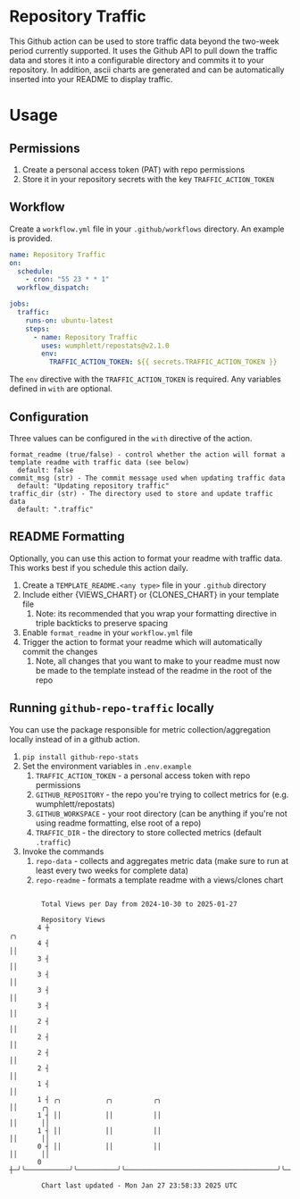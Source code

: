# Repository Traffic

This Github action can be used to store traffic data beyond the two-week period currently supported.
It uses the Github API to pull down the traffic data and stores it into a configurable directory and commits it to your 
repository. In addition, ascii charts are generated and can be automatically inserted into your README to display traffic.

# Usage
## Permissions
1. Create a personal access token (PAT) with repo permissions
2. Store it in your repository secrets with the key `TRAFFIC_ACTION_TOKEN`

## Workflow
Create a `workflow.yml` file in your `.github/workflows` directory. An example is provided.

```yaml
name: Repository Traffic
on:
  schedule:
    - cron: "55 23 * * 1"
  workflow_dispatch:

jobs:
  traffic:
    runs-on: ubuntu-latest
    steps:
      - name: Repository Traffic
        uses: wumphlett/repostats@v2.1.0
        env:
          TRAFFIC_ACTION_TOKEN: ${{ secrets.TRAFFIC_ACTION_TOKEN }}
```
The `env` directive with the `TRAFFIC_ACTION_TOKEN` is required. Any variables defined in `with` are optional.

## Configuration
Three values can be configured in the `with` directive of the action.
```
format_readme (true/false) - control whether the action will format a template readme with traffic data (see below)
  default: false
commit_msg (str) - The commit message used when updating traffic data
  default: "Updating repository traffic"
traffic_dir (str) - The directory used to store and update traffic data
  default: ".traffic"
```

## README Formatting
Optionally, you can use this action to format your readme with traffic data. This works best if you schedule this action
daily.

1. Create a `TEMPLATE_README.<any type>` file in your `.github` directory
2. Include either {VIEWS_CHART} or {CLONES_CHART} in your template file
   1. Note: its recommended that you wrap your formatting directive in triple backticks to preserve spacing
3. Enable `format_readme` in your `workflow.yml` file
4. Trigger the action to format your readme which will automatically commit the changes
   1. Note, all changes that you want to make to your readme must now be made to the template instead of the readme in the root of the repo

## Running `github-repo-traffic` locally
You can use the package responsible for metric collection/aggregation locally instead of in a github action.

1. `pip install github-repo-stats`
2. Set the environment variables in `.env.example`
   1. `TRAFFIC_ACTION_TOKEN` - a personal access token with repo permissions
   2. `GITHUB_REPOSITORY` - the repo you're trying to collect metrics for (e.g. wumphlett/repostats)
   3. `GITHUB_WORKSPACE` - your root directory (can be anything if you're not using readme formatting, else root of a repo)
   4. `TRAFFIC_DIR` - the directory to store collected metrics (default `.traffic`)
3. Invoke the commands
   1. `repo-data` - collects and aggregates metric data (make sure to run at least every two weeks for complete data)
   2. `repo-readme` - formats a template readme with a views/clones chart

```

        Total Views per Day from 2024-10-30 to 2025-01-27

        Repository Views
       4 ┼                                                                  ╭╮
       4 ┤                                                                  ││
       3 ┤                                                                  ││
       3 ┤                                                                  ││
       3 ┤                                                                  ││
       3 ┤                                                                  ││
       2 ┤                                                                  ││
       2 ┤                                                                  ││
       2 ┤                                                                  ││
       2 ┤                                                                  ││
       1 ┤                                                                  ││
       1 ┤ ╭╮           ╭╮          ╭╮                                      ││      ╭╮
       1 ┤ ││           ││          ││                                      ││      ││
       1 ┤ ││           ││          ││                                      ││      ││
       0 ┤ ││           ││          ││                                      ││      ││
       0 ┼─╯╰───────────╯╰──────────╯╰──────────────────────────────────────╯╰──────╯╰─────────────

        Chart last updated - Mon Jan 27 23:58:33 2025 UTC
        
```

